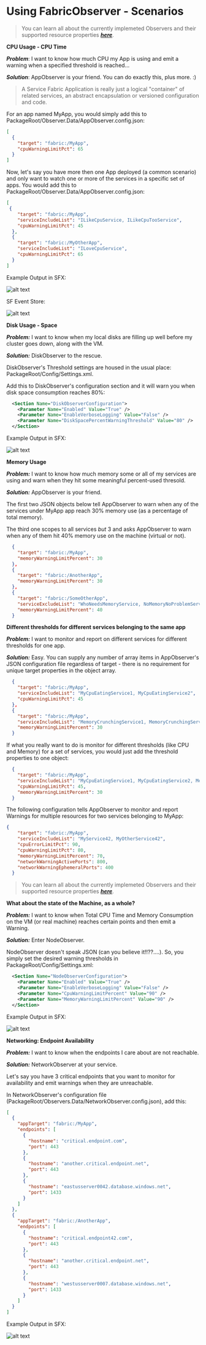 # Using FabricObserver - Scenarios


> You can learn all about the currently implemeted Observers and their supported resource properties [***here***](/Documentation/Observers.md). 


**CPU Usage - CPU Time**  


***Problem***: I want to know how much CPU my App is using and emit a warning when a specified threshold is reached... 

***Solution***: AppObserver is your friend. You can do exactly this, plus more. :)  

> A Service Fabric Application is really just a logical "container" of related services, an abstract encapsulation or versioned configuration and code.

For an app named MyApp, you would simply add this to PackageRoot/Observer.Data/AppObserver.config.json:  

```JSON 
[
  {
    "target": "fabric:/MyApp",
    "cpuWarningLimitPct": 65
  }
]
```

Now, let's say you have more then one App deployed (a common scenario) and only want to watch one or more of the services in a specific set of apps. 
You would add this to PackageRoot/Observer.Data/AppObserver.config.json:

```JSON 
[
 {
    "target": "fabric:/MyApp",
    "serviceIncludeList": "ILikeCpuService, ILikeCpuTooService",
    "cpuWarningLimitPct": 45
  },
  {
    "target": "fabric:/MyOtherApp",
    "serviceIncludeList": "ILoveCpuService",
    "cpuWarningLimitPct": 65
  }
]
```

Example Output in SFX: 


![alt text](/Documentation/Images/AppCpuWarningDescription.jpg "Logo Title Text 1")  


SF Event Store:  


![alt text](/Documentation/Images/CpuWarnEventsClear.jpg "Logo Title Text 1")  



**Disk Usage - Space**  

***Problem:*** I want to know when my local disks are filling up well before my cluster goes down, along with the VM.

***Solution:*** DiskObserver to the rescue. 

DiskObserver's Threshold settings are housed in the usual place: PackageRoot/Config/Settings.xml.

Add this to DiskObserver's configuration section and it will warn you when disk space consumption reaches 80%:

```XML
  <Section Name="DiskObserverConfiguration">
    <Parameter Name="Enabled" Value="True" />
    <Parameter Name="EnableVerboseLogging" Value="False" />
    <Parameter Name="DiskSpacePercentWarningThreshold" Value="80" />
  </Section>
```  

Example Output in SFX: 

![alt text](/Documentation/Images/DiskWarnDescriptionNode.jpg "Logo Title Text 1")  


**Memory Usage** 

***Problem:*** I want to know how much memory some or all of my services are using and warn when they hit some meaningful percent-used thresold.  

***Solution:*** AppObserver is your friend.  

The first two JSON objects below tell AppObserver to warn when any of the services under MyApp app reach 30% memory use (as a percentage of total memory). 
 
The third one scopes to all services _but_ 3 and asks AppObserver to warn when any of them hit 40% memory use on the machine (virtual or not).

```JSON
  {
    "target": "fabric:/MyApp",
    "memoryWarningLimitPercent": 30
  },
  {
    "target": "fabric:/AnotherApp",
    "memoryWarningLimitPercent": 30
  },
  {
    "target": "fabric:/SomeOtherApp",
    "serviceExcludeList": "WhoNeedsMemoryService, NoMemoryNoProblemService, Service42",
    "memoryWarningLimitPercent": 40
  }
```   


**Different thresholds for different services belonging to the same app**  

***Problem:*** I want to monitor and report on different services for different thresholds 
for one app.  

***Solution:*** Easy. You can supply any number of array items in AppObserver's JSON configuration file
regardless of target - there is no requirement for unique target properties in the object array. 

```JSON
  {
    "target": "fabric:/MyApp",
    "serviceIncludeList": "MyCpuEatingService1, MyCpuEatingService2",
    "cpuWarningLimitPct": 45
  },
  {
    "target": "fabric:/MyApp",
    "serviceIncludeList": "MemoryCrunchingService1, MemoryCrunchingService42",
    "memoryWarningLimitPercent": 30
  }
```


If what you really want to do is monitor for different thresholds (like CPU and Memory) for a set of services, you would
just add the threshold properties to one object: 

```JSON
  {
    "target": "fabric:/MyApp",
    "serviceIncludeList": "MyCpuEatingService1, MyCpuEatingService2, MemoryCrunchingService1, MemoryCrunchingService42",
    "cpuWarningLimitPct": 45,
    "memoryWarningLimitPercent": 30
  }
```  

The following configuration tells AppObserver to monitor and report Warnings for multiple resources for two services belonging to MyApp:  
 

```JSON
{
    "target": "fabric:/MyApp",
    "serviceIncludeList": "MyService42, MyOtherService42",
    "cpuErrorLimitPct": 90,
    "cpuWarningLimitPct": 80,
    "memoryWarningLimitPercent": 70,
    "networkWarningActivePorts": 800,
    "networkWarningEphemeralPorts": 400
  }
``` 

> You can learn all about the currently implemeted Observers and their supported resource properties [***here***](/Documentation/Observers.md). 



**What about the state of the Machine, as a whole?** 

***Problem:*** I want to know when Total CPU Time and Memory Consumption on the VM (or real machine)
reaches certain points and then emit a Warning.  

***Solution:*** Enter NodeObserver.  

NodeObserver doesn't speak JSON (can you believe it!!??....). So, you simply set the desired warning
thresholds in PackageRoot/Config/Settings.xml:  

```XML
  <Section Name="NodeObserverConfiguration">
    <Parameter Name="Enabled" Value="True" />
    <Parameter Name="EnableVerboseLogging" Value="False" />
    <Parameter Name="CpuWarningLimitPercent" Value="90" />
    <Parameter Name="MemoryWarningLimitPercent" Value="90" />
  </Section>
```  

Example Output in SFX: 

![alt text](/Documentation/Images/MemoryWarnDescriptionNode.jpg "Logo Title Text 1") 



**Networking: Endpoint Availability**  

***Problem:*** I want to know when the endpoints I care about are not reachable.  

***Solution:*** NetworkObserver at your service. 

Let's say you have 3 critical endpoints that you want to monitor for availability and emit warnings when they are unreachable. 

In NetworkObserver's configuration file (PackageRoot/Observers.Data/NetworkObserver.config.json), add this:  


```JSON
[
  {
    "appTarget": "fabric:/MyApp",
    "endpoints": [
      {
        "hostname": "critical.endpoint.com",
        "port": 443
      },
      {
        "hostname": "another.critical.endpoint.net",
        "port": 443
      },
      {
        "hostname": "eastusserver0042.database.windows.net",
        "port": 1433
      }
    ]
  },
  {
    "appTarget": "fabric:/AnotherApp",
    "endpoints": [
      {
        "hostname": "critical.endpoint42.com",
        "port": 443
      },
      {
        "hostname": "another.critical.endpoint.net",
        "port": 443
      },
      {
        "hostname": "westusserver0007.database.windows.net",
        "port": 1433
      }
    ]
  }
]
```  

Example Output in SFX: 


![alt text](/Documentation/Images/NetworkEndpointWarningDesc.jpg "Logo Title Text 1")   

